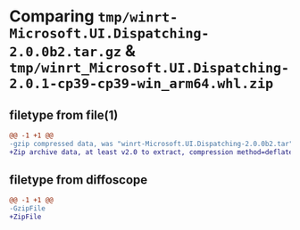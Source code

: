 # Comparing `tmp/winrt-Microsoft.UI.Dispatching-2.0.0b2.tar.gz` & `tmp/winrt_Microsoft.UI.Dispatching-2.0.1-cp39-cp39-win_arm64.whl.zip`

## filetype from file(1)

```diff
@@ -1 +1 @@
-gzip compressed data, was "winrt-Microsoft.UI.Dispatching-2.0.0b2.tar", last modified: Sat Dec  2 18:28:26 2023, max compression
+Zip archive data, at least v2.0 to extract, compression method=deflate
```

## filetype from diffoscope

```diff
@@ -1 +1 @@
-GzipFile
+ZipFile
```

